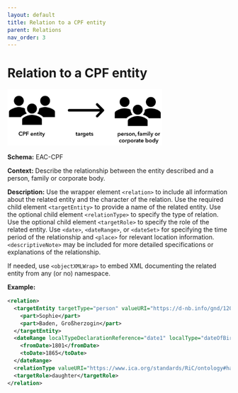 ```yaml
---
layout: default
title: Relation to a CPF entity
parent: Relations
nav_order: 3
---
```


# Relation to a CPF entity

<img src="https://github.com/SAA-SDT/EAS-Best-Practices/raw/main/images/relation-cpf.png" width="350"/>

**Schema:**
EAC-CPF

**Context:**
Describe the relationship between the entity described and a person, family or corporate body.

**Description:**
Use the wrapper element `<relation>` to include all information about the related entity and the character of the relation. Use the required child element `<targetEntity>` to provide a name of the related entity. Use the optional child element `<relationType>` to specify the type of relation. Use the optional child element `<targetRole>` to specify the role of the related entity. Use `<date>`, `<dateRange>`, or `<dateSet>` for specifying the time period of the relationship and `<place>` for relevant location information. `<descriptiveNote>` may be included for more detailed specifications or explanations of the relationship.

If needed, use `<objectXMLWrap>` to embed XML documenting the related entity from any (or no) namespace. 

**Example:**
```xml
<relation>
  <targetEntity targetType="person" valueURI="https://d-nb.info/gnd/120636123" vocabularySource="GND" vocabularySourceURI="https://d-nb.info/gnd/">
    <part>Sophie</part>
    <part>Baden, Großherzogin</part>
  </targetEntity>
  <dateRange localTypeDeclarationReference="date1" localType="dateOfBirthAndDeath">
    <fromDate>1801</fromDate>
    <toDate>1865</toDate>
  </dateRange>
  <relationType valueURI="https://www.ica.org/standards/RiC/ontology#hasFamilyAssociationWith" vocabularySource="RiC-O" vocabularySourceURI="https://www.ica.org/standards/RiC/ontology">has family association with</relationType>
  <targetRole>daughter</targetRole>
</relation>
```
